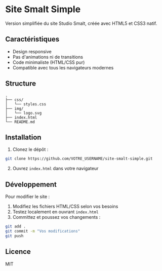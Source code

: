 # Site Smalt Simple

Version simplifiée du site Studio Smalt, créée avec HTML5 et CSS3 natif.

## Caractéristiques

- Design responsive
- Pas d'animations ni de transitions
- Code minimaliste (HTML/CSS pur)
- Compatible avec tous les navigateurs modernes

## Structure

```
.
├── css/
│   └── styles.css
├── img/
│   └── logo.svg
├── index.html
└── README.md
```

## Installation

1. Clonez le dépôt :
```bash
git clone https://github.com/VOTRE_USERNAME/site-smalt-simple.git
```

2. Ouvrez `index.html` dans votre navigateur

## Développement

Pour modifier le site :

1. Modifiez les fichiers HTML/CSS selon vos besoins
2. Testez localement en ouvrant `index.html`
3. Committez et poussez vos changements :
```bash
git add .
git commit -m "Vos modifications"
git push
```

## Licence

MIT 